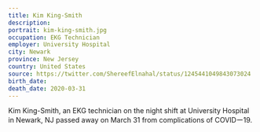 ```yaml
---
title: Kim King-Smith
description: 
portrait: kim-king-smith.jpg
occupation: EKG Technician
employer: University Hospital
city: Newark
province: New Jersey
country: United States
source: https://twitter.com/ShereefElnahal/status/1245441049843073024
birth_date: 
death_date: 2020-03-31
---
```


Kim King-Smith, an EKG technician on the night shift at University Hospital in Newark, NJ passed away on March 31 from complications of COVIDー19.